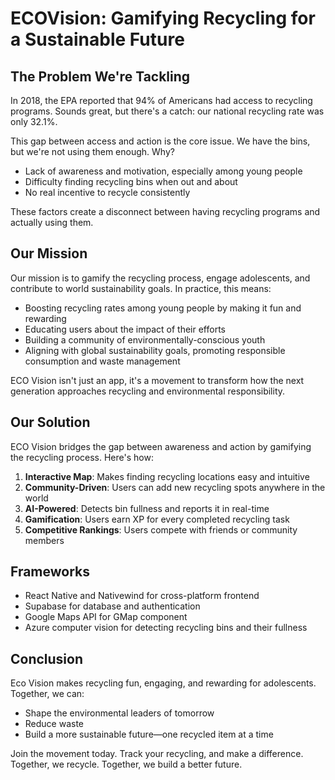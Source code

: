 # ECOVision: Gamifying Recycling for a Sustainable Future

## The Problem We're Tackling

In 2018, the EPA reported that 94% of Americans had access to recycling programs. Sounds great, but there's a catch: our national recycling rate was only 32.1%.

This gap between access and action is the core issue. We have the bins, but we're not using them enough. Why?

- Lack of awareness and motivation, especially among young people
- Difficulty finding recycling bins when out and about
- No real incentive to recycle consistently

These factors create a disconnect between having recycling programs and actually using them.

## Our Mission

Our mission is to gamify the recycling process, engage adolescents, and contribute to world sustainability goals. In practice, this means:

- Boosting recycling rates among young people by making it fun and rewarding
- Educating users about the impact of their efforts
- Building a community of environmentally-conscious youth
- Aligning with global sustainability goals, promoting responsible consumption and waste management

ECO Vision isn't just an app, it's a movement to transform how the next generation approaches recycling and environmental responsibility.

## Our Solution

ECO Vision bridges the gap between awareness and action by gamifying the recycling process. Here's how:

1. **Interactive Map**: Makes finding recycling locations easy and intuitive
2. **Community-Driven**: Users can add new recycling spots anywhere in the world
3. **AI-Powered**: Detects bin fullness and reports it in real-time
4. **Gamification**: Users earn XP for every completed recycling task
5. **Competitive Rankings**: Users compete with friends or community members

## Frameworks

- React Native and Nativewind for cross-platform frontend
- Supabase for database and authentication
- Google Maps API for GMap component
- Azure computer vision for detecting recycling bins and their fullness

## Conclusion

Eco Vision makes recycling fun, engaging, and rewarding for adolescents. Together, we can:

- Shape the environmental leaders of tomorrow
- Reduce waste
- Build a more sustainable future—one recycled item at a time

Join the movement today. Track your recycling, and make a difference. Together, we recycle. Together, we build a better future.
